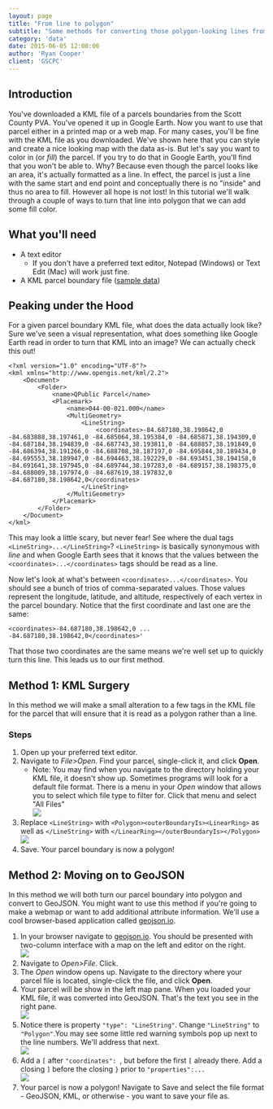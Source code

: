 ```yaml
---
layout: page
title: "From line to polygon"
subtitle: "Some methods for converting those polygon-looking lines from the PVA into the polygons they should be!"
category: 'data'
date: 2015-06-05 12:00:00
author: 'Ryan Cooper'
client: 'GSCPC'
---
```


## Introduction

You've downloaded a KML file of a parcels boundaries from the Scott County PVA. You've opened it up in Google Earth. Now you want to use that parcel either in a printed map or a web map. For many cases, you'll be fine with the KML file as you downloaded. We've shown here that you can style and create a nice looking map with the data as-is. But let's say you want to color in (or *fill*) the parcel. If you try to do that in Google Earth, you'll find that you won't be able to. Why? Because even though the parcel looks like an area, it's actually formatted as a line. In effect, the parcel is just a line with the same start and end point and conceptually there is no "inside" and thus no area to fill. However all hope is not lost! In this tutorial we'll walk through a couple of ways to turn that line into polygon that we can add some fill color.

## What you'll need

- A text editor
	- If you don't have a preferred text editor, Notepad (Windows) or Text Edit (Mac) will work just fine.
- A KML parcel boundary file ([sample data](https://raw.githubusercontent.com/gscplanning/tutorials/gh-pages/data/parcelLineString.kml))

## Peaking under the Hood

For a given parcel boundary KML file, what does the data actually look like? Sure we've seen a visual representation, what does something like Google Earth read in order to turn that KML into an image? We can actually check this out!

	<?xml version="1.0" encoding="UTF-8"?>
	<kml xmlns="http://www.opengis.net/kml/2.2">
		<Document>	
			<Folder>
				<name>QPublic Parcel</name>
				<Placemark>
					<name>044-00-021.000</name>
					<MultiGeometry>
						<LineString>
							<coordinates>-84.687180,38.198642,0 -84.683888,38.197461,0 -84.685064,38.195384,0 -84.685871,38.194309,0 -84.687184,38.194839,0 -84.687743,38.193811,0 -84.688857,38.191849,0 -84.686394,38.191266,0 -84.688708,38.187197,0 -84.695844,38.189434,0 -84.695553,38.189947,0 -84.694463,38.192229,0 -84.693451,38.194158,0 -84.691641,38.197945,0 -84.689744,38.197283,0 -84.689157,38.198375,0 -84.688009,38.197974,0 -84.687619,38.197832,0 -84.687180,38.198642,0</coordinates>
						</LineString>
					</MultiGeometry>
				</Placemark>	
			</Folder>
		</Document>
	</kml>

This may look a little scary, but never fear! See where the dual tags `<LineString>...</LineString>`? `<LineString>` is basically synonymous with *line* and when Google Earth sees that it knows that the values between the `<coordinates>...</coordinates>` tags should be read as a line.

Now let's look at what's between `<coordinates>...</coordinates>`. You should see a bunch of trios of comma-separated values. Those values represent the longitude, latitude, and altitude, respectively of each vertex in the parcel boundary. Notice that the first coordinate and last one are the same:

	<coordinates>-84.687180,38.198642,0 ... -84.687180,38.198642,0</coordinates>'

That those two coordinates are the same means we're well set up to quickly turn this line. This leads us to our first method.

## Method 1: KML Surgery

In this method we will make a small alteration to a few tags in the KML file for the parcel that will ensure that it is read as a polygon rather than a line.


### Steps

1. Open up your preferred text editor.
2. Navigate to *File>Open*. Find your parcel, single-click it, and click **Open**.
	- Note: You may find when you navigate to the directory holding your KML file, it doesn't show up. Sometimes programs will look for a default file format. There is a menu in your *Open* window that allows you to select which file type to filter for. Click that menu and select "All Files"<br>![](http://i1368.photobucket.com/albums/ag172/gscplanning/tutorials/line2polygon/poly1_zpssk9mys6p.gif)
3. Replace `<LineString>` with `<Polygon><outerBoundaryIs><LinearRing>` as well as `</LineString>` with `</LinearRing></outerBoundaryIs></Polygon>`<br>![](http://i1368.photobucket.com/albums/ag172/gscplanning/tutorials/line2polygon/poly2_zps9vlvuw9g.gif)
5. Save. Your parcel boundary is now a polygon!

## Method 2: Moving on to GeoJSON

In this method we will both turn our parcel boundary into polygon and convert to GeoJSON. You might want to use this method if you're going to make a webmap or want to add additional attribute information. We'll use a cool browser-based application called [geojson.io](http://geojson.io/).

1.  In your browser navigate to [geojson.io](http://geojson.io/). You should be presented with two-column interface with a map on the left and editor on the right.<br>![](http://i1368.photobucket.com/albums/ag172/gscplanning/tutorials/line2polygon/poly3_zpsvlli4bp1.jpg)
2.  Navigate to *Open>File*. Click.
3.  The *Open* window opens up. Navigate to the directory where your parcel file is located, single-click the file, and click **Open**.
4.  Your parcel will be show in the left map pane. When you loaded your KML file, it was converted into GeoJSON. That's the text you see in the right pane.<br>![](http://i1368.photobucket.com/albums/ag172/gscplanning/tutorials/line2polygon/poly4_zpsa6qlxzrj.jpg)
5.  Notice there is property `"type": "LineString"`. Change `"LineString"` to `"Polygon"`.You may see some little red warning symbols pop up next to the line numbers. We'll address that next.<br>![](http://i1368.photobucket.com/albums/ag172/gscplanning/tutorials/line2polygon/poly5_zpsdnudeh48.gif) 
6.  Add a `[` after `"coordinates": `, but before the first `[` already there. Add a closing `]` before the closing `}` prior to `"properties":...`<br>![](http://i1368.photobucket.com/albums/ag172/gscplanning/tutorials/line2polygon/poly6_zps5rcaubps.gif)
7.  Your parcel is now a polygon! Navigate to Save and select the file format - GeoJSON, KML, or otherwise - you want to save your file as.

 

